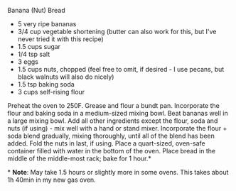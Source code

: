 Banana (Nut) Bread

* 5 very ripe bananas
* 3/4 cup vegetable shortening (butter can also work for this, but I've never tried it with this recipe)
* 1.5 cups sugar
* 1/4 tsp salt
* 3 eggs
* 1.5 cups nuts, chopped (feel free to omit, if desired - I use pecans, but black walnuts will also do nicely)
* 1.5 tsp baking soda
* 3 cups self-rising flour 

Preheat the oven to 250F. Grease and flour a bundt pan. Incorporate the flour and baking soda in a medium-sized mixing bowl. Beat bananas well in a large mixing bowl. Add all other ingredients except the flour, soda and nuts (if using) - mix well with a hand or stand mixer. Incorporate the flour + soda blend gradually, mixing thoroughly, until all of the blend has been added. Fold the nuts in last, if using. Place a quart-sized, oven-safe container filled with water in the bottom of the oven. Place bread in the middle of the middle-most rack; bake for 1 hour.*

\* **Note**: May take 1.5 hours or slightly more in some ovens. This takes about 1h 40min in my new gas oven.